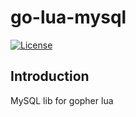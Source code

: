 # go-lua-mysql

[![License](https://img.shields.io/badge/License-MIT%20License-blue.svg)](https://opensource.org/licenses/MIT)

## Introduction

MySQL lib for gopher lua
